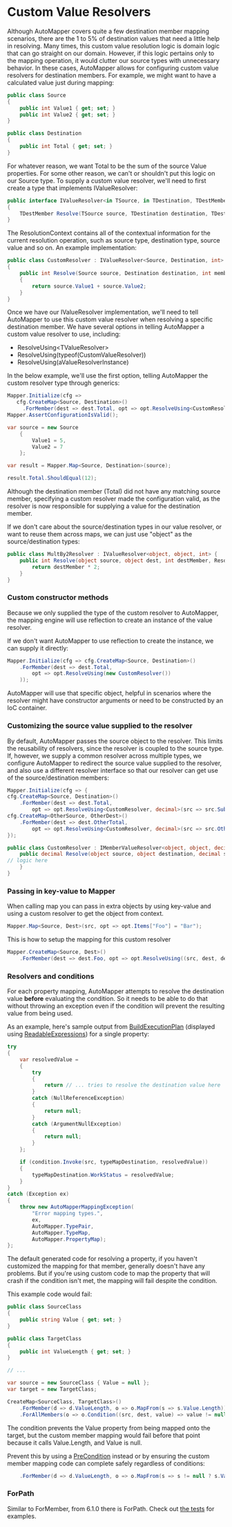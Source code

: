 # Custom Value Resolvers

Although AutoMapper covers quite a few destination member mapping scenarios, there are the 1 to 5% of destination values that need a little help in resolving.  Many times, this custom value resolution logic is domain logic that can go straight on our domain.  However, if this logic pertains only to the mapping operation, it would clutter our source types with unnecessary behavior.  In these cases, AutoMapper allows for configuring custom value resolvers for destination members.  For example, we might want to have a calculated value just during mapping:

```c#
public class Source
{
	public int Value1 { get; set; }
	public int Value2 { get; set; }
}

public class Destination
{
	public int Total { get; set; }
}
```

For whatever reason, we want Total to be the sum of the source Value properties.  For some other reason, we can't or shouldn't put this logic on our Source type.  To supply a custom value resolver, we'll need to first create a type that implements IValueResolver:

```c#
public interface IValueResolver<in TSource, in TDestination, TDestMember>
{
	TDestMember Resolve(TSource source, TDestination destination, TDestMember destMember, ResolutionContext context);
}
```

The ResolutionContext contains all of the contextual information for the current resolution operation, such as source type, destination type, source value and so on.  An example implementation:

```c#
public class CustomResolver : IValueResolver<Source, Destination, int>
{
	public int Resolve(Source source, Destination destination, int member, ResolutionContext context)
	{
        return source.Value1 + source.Value2;
	}
}
```

Once we have our IValueResolver implementation, we'll need to tell AutoMapper to use this custom value resolver when resolving a specific destination member.  We have several options in telling AutoMapper a custom value resolver to use, including:

* ResolveUsing\<TValueResolver\>
* ResolveUsing(typeof(CustomValueResolver))
* ResolveUsing(aValueResolverInstance)

In the below example, we'll use the first option, telling AutoMapper the custom resolver type through generics:

```c#
Mapper.Initialize(cfg =>
   cfg.CreateMap<Source, Destination>()
	 .ForMember(dest => dest.Total, opt => opt.ResolveUsing<CustomResolver>()));
Mapper.AssertConfigurationIsValid();

var source = new Source
	{
		Value1 = 5,
		Value2 = 7
	};

var result = Mapper.Map<Source, Destination>(source);

result.Total.ShouldEqual(12);
```

Although the destination member (Total) did not have any matching source member, specifying a custom resolver made the configuration valid, as the resolver is now responsible for supplying a value for the destination member.  

If we don't care about the source/destination types in our value resolver, or want to reuse them across maps, we can just use "object" as the source/destination types:

```c#
public class MultBy2Resolver : IValueResolver<object, object, int> {
    public int Resolve(object source, object dest, int destMember, ResolutionContext context) {
        return destMember * 2;
    }
}
```

### Custom constructor methods

Because we only supplied the type of the custom resolver to AutoMapper, the mapping engine will use reflection to create an instance of the value resolver.

If we don't want AutoMapper to use reflection to create the instance, we can supply it directly:

```c#
Mapper.Initialize(cfg => cfg.CreateMap<Source, Destination>()
	.ForMember(dest => dest.Total,
		opt => opt.ResolveUsing(new CustomResolver())
	));
```

AutoMapper will use that specific object, helpful in scenarios where the resolver might have constructor arguments or need to be constructed by an IoC container.

### Customizing the source value supplied to the resolver

By default, AutoMapper passes the source object to the resolver. This limits the reusability of resolvers, since the resolver is coupled to the source type. If, however, we supply a common resolver across multiple types, we configure AutoMapper to redirect the source value supplied to the resolver, and also use a different resolver interface so that our resolver can get use of the source/destination members:

```c#
Mapper.Initialize(cfg => {
cfg.CreateMap<Source, Destination>()
    .ForMember(dest => dest.Total,
        opt => opt.ResolveUsing<CustomResolver, decimal>(src => src.SubTotal));
cfg.CreateMap<OtherSource, OtherDest>()
    .ForMember(dest => dest.OtherTotal,
        opt => opt.ResolveUsing<CustomResolver, decimal>(src => src.OtherSubTotal));
});

public class CustomResolver : IMemberValueResolver<object, object, decimal, decimal> {
    public decimal Resolve(object source, object destination, decimal sourceMember, decimal destinationMember, ResolutionContext context) {
// logic here
    }
}
```

### Passing in key-value to Mapper

When calling map you can pass in extra objects by using key-value and using a custom resolver to get the object from context.

```c#
Mapper.Map<Source, Dest>(src, opt => opt.Items["Foo"] = "Bar");
```

This is how to setup the mapping for this custom resolver

```c#
Mapper.CreateMap<Source, Dest>()
    .ForMember(dest => dest.Foo, opt => opt.ResolveUsing((src, dest, destMember, context) => context.Items["Foo"]));
```

### Resolvers and conditions

For each property mapping, AutoMapper attempts to resolve the destination value **before** evaluating the condition. So it needs to be able to do that without throwing an exception even if the condition will prevent the resulting value from being used.

As an example, here's sample output from [BuildExecutionPlan](Understanding-your-mapping.md) (displayed using [ReadableExpressions](https://marketplace.visualstudio.com/items?itemName=vs-publisher-1232914.ReadableExpressionsVisualizers)) for a single property:

```c#
try
{
	var resolvedValue =
	{
		try
		{
			return // ... tries to resolve the destination value here
		}
		catch (NullReferenceException)
		{
			return null;
		}
		catch (ArgumentNullException)
		{
			return null;
		}
	};

	if (condition.Invoke(src, typeMapDestination, resolvedValue))
	{
		typeMapDestination.WorkStatus = resolvedValue;
	}
}
catch (Exception ex)
{
	throw new AutoMapperMappingException(
		"Error mapping types.",
		ex,
		AutoMapper.TypePair,
		AutoMapper.TypeMap,
		AutoMapper.PropertyMap);
};
```
The default generated code for resolving a property, if you haven't customized the mapping for that member, generally doesn't have any problems.  But if you're using custom code to map the property that will crash if the condition isn't met, the mapping will fail despite the condition.

This example code would fail:

```c#
public class SourceClass 
{ 
	public string Value { get; set; }
}

public class TargetClass 
{
	public int ValueLength { get; set; }
}

// ...

var source = new SourceClass { Value = null };
var target = new TargetClass;

CreateMap<SourceClass, TargetClass>()
	.ForMember(d => d.ValueLength, o => o.MapFrom(s => s.Value.Length))
	.ForAllMembers(o => o.Condition((src, dest, value) => value != null));
```
The condition prevents the Value property from being mapped onto the target, but the custom member mapping would fail before that point because it calls Value.Length, and Value is null. 

Prevent this by using a [PreCondition](Conditional-mapping.md#preconditions) instead or by ensuring the custom member mapping code can complete safely regardless of conditions:

```c#
	.ForMember(d => d.ValueLength, o => o.MapFrom(s => s != null ? s.Value.Length : 0))
```

### ForPath

Similar to ForMember, from 6.1.0 there is ForPath. Check out [the tests](https://github.com/AutoMapper/AutoMapper/search?utf8=%E2%9C%93&q=ForPath&type=) for examples.
